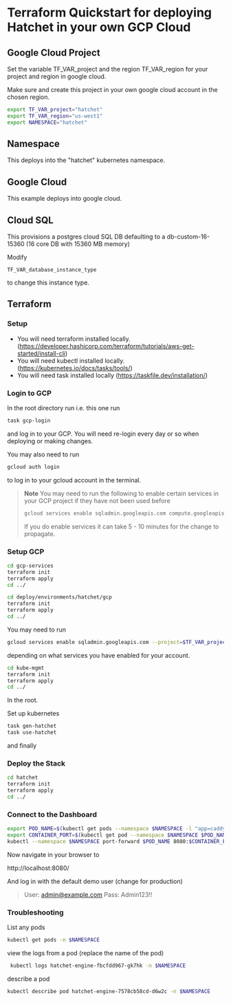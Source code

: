 # Terraform Quickstart for deploying Hatchet in your own GCP Cloud

## Google Cloud Project

Set the variable TF_VAR_project and the region TF_VAR_region for your project and region in google cloud.

Make sure and create this project in your own google cloud account in the chosen region.


```bash
export TF_VAR_project="hatchet"
export TF_VAR_region="us-west1"
export NAMESPACE="hatchet"
```

## Namespace

This deploys into the "hatchet" kubernetes namespace. 

## Google Cloud

This example deploys into google cloud. 

## Cloud SQL

This provisions a postgres cloud SQL DB defaulting to a db-custom-16-15360 (16 core DB with 15360 MB memory)

Modify 
```
TF_VAR_database_instance_type
```
to change this instance type.

## Terraform 

### Setup

- You will need terraform installed locally. (https://developer.hashicorp.com/terraform/tutorials/aws-get-started/install-cli)
- You will need kubectl installed locally. (https://kubernetes.io/docs/tasks/tools/)
- You will need task installed locally (https://taskfile.dev/installation/)

### Login to GCP

In the root directory run i.e. this one run

```bash
task gcp-login
```
and log in to your GCP. You will need re-login every day or so when deploying or making changes.

You may also need to run

```bash
gcloud auth login
```

to log in to your gcloud account in the terminal.

> **Note**
>  You may need to run the following to enable certain services in your GCP project if they have not been used before
> ```bash
> gcloud services enable sqladmin.googleapis.com compute.googleapis.com container.googleapis.com servicenetworking.googleapis.com secretmanager.googleapis.com --project=$TF_VAR_project
> ```
> If you do enable services it can take 5 - 10 minutes for the change to propagate. 

### Setup GCP 

```bash
cd gcp-services
terraform init
terraform apply
cd ../
```

```bash
cd deploy/environments/hatchet/gcp
terraform init
terraform apply
cd ../
```





You may need to run

```bash
gcloud services enable sqladmin.googleapis.com --project=$TF_VAR_project
```

depending on what services you have enabled for your account.

```bash
cd kube-mgmt
terraform init
terraform apply
cd ../
```

In the root.

Set up kubernetes
```bash
task gen-hatchet
task use-hatchet
```

and finally
### Deploy the Stack

```bash
cd hatchet
terraform init
terraform apply
cd ../
```


### Connect to the Dashboard

```bash
export POD_NAME=$(kubectl get pods --namespace $NAMESPACE -l "app=caddy" -o jsonpath="{.items[0].metadata.name}")
export CONTAINER_PORT=$(kubectl get pod --namespace $NAMESPACE $POD_NAME -o jsonpath="{.spec.containers[0].ports[0].containerPort}")
kubectl --namespace $NAMESPACE port-forward $POD_NAME 8080:$CONTAINER_PORT
```

Now navigate in your browser to 

http://localhost:8080/

And log in with the default demo user (change for production)


> User: admin@example.com
> Pass: Admin123!!

<!-- ### Run a Workflow

A default worker will be running and workflows will have been executed. You can view them on the workflow run page and the Workers page.

Visit
http://localhost:8080/workflows?tenant=707d0855-80ab-4e1f-a156-f1c4546cbf52

to see the workflows. 

Select the 

```
ha-loadtester-v3
```

Workflow and click on the most recent run. In the top right corner click "Replay" to replay that workflow.

Navigate to
http://localhost:8080/workflow-runs?tenant=707d0855-80ab-4e1f-a156-f1c4546cbf52&pageIndex=0&pageSize=50

and you will see the worfklows being run. -->


### Troubleshooting

List any pods

```bash
kubectl get pods -n $NAMESPACE
```


view the logs from a pod (replace the name of the pod)
```bash
 kubectl logs hatchet-engine-fbcfdd967-gk7hk -n $NAMESPACE
 ```

describe a pod

```bash
kubectl describe pod hatchet-engine-7578cb58cd-d6w2c -n $NAMESPACE
```